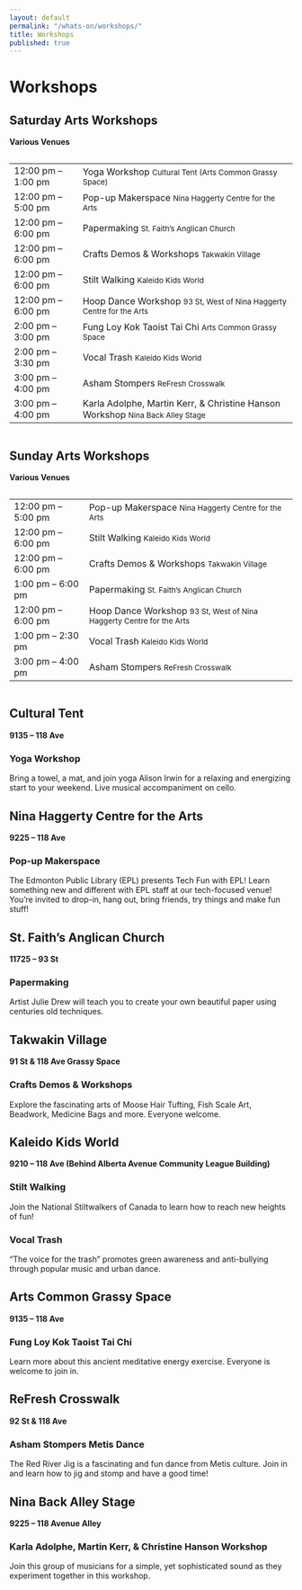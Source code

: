 ```yaml
---
layout: default
permalink: "/whats-on/workshops/"
title: Workshops
published: true
---
```



# Workshops

<section class="stage">
  <h1 class="beta">Saturday Arts Workshops</h1>
  <p><strong>Various Venues</strong></p>
  <div class="row">
    <div class="columns large-12">
      <table class="timetable">
        <tbody>
          <tr><td class="timetable-hour-wide">12:00 pm – 1:00 pm</td> <td>Yoga Workshop <small>Cultural Tent (Arts Common Grassy Space)</small></td></tr>
          <tr><td>12:00 pm – 5:00 pm</td> <td>Pop-up Makerspace <small>Nina Haggerty Centre for the Arts</small></td></tr>
          <tr><td>12:00 pm – 6:00 pm</td> <td>Papermaking <small>St. Faith’s Anglican Church</small></td></tr>
          <tr><td>12:00 pm – 6:00 pm</td> <td>Crafts Demos & Workshops <small>Takwakin Village</small></td></tr>
          <tr><td>12:00 pm – 6:00 pm</td> <td>Stilt Walking <small>Kaleido Kids World</small></td></tr>
          <tr><td>12:00 pm – 6:00 pm</td> <td>Hoop Dance Workshop <small>93 St, West of Nina Haggerty Centre for the Arts</small></td></tr>
          <tr><td>2:00 pm – 3:00 pm</td> <td>Fung Loy Kok Taoist Tai Chi <small>Arts Common Grassy Space</small></td></tr>
          <tr><td>2:00 pm – 3:30 pm</td> <td>Vocal Trash <small>Kaleido Kids World</small></td></tr>
          <tr><td>3:00 pm – 4:00 pm</td> <td>Asham Stompers <small>ReFresh Crosswalk</small></td></tr>
          <tr><td>3:00 pm – 4:00 pm</td> <td>Karla Adolphe, Martin Kerr, & Christine Hanson Workshop <small>Nina Back Alley Stage</small></td></tr>
        </tbody>
      </table>
    </div>
  </div>
</section>

<section class="stage">
  <h1 class="beta">Sunday Arts Workshops</h1>
  <p><strong>Various Venues</strong></p>
  <div class="row">
    <div class="columns large-12">
      <table class="timetable">
        <tbody>
          <tr><td class="timetable-hour-wide">12:00 pm – 5:00 pm</td> <td>Pop-up Makerspace <small>Nina Haggerty Centre for the Arts</small></td></tr>
          <tr><td>12:00 pm – 6:00 pm</td> <td>Stilt Walking <small>Kaleido Kids World</small></td></tr>
          <tr><td>12:00 pm – 6:00 pm</td> <td>Crafts Demos & Workshops <small>Takwakin Village</small></td></tr>
          <tr><td>1:00 pm – 6:00 pm</td> <td>Papermaking <small>St. Faith’s Anglican Church</small></td></tr>
          <tr><td>12:00 pm – 6:00 pm</td> <td>Hoop Dance Workshop <small>93 St, West of Nina Haggerty Centre for the Arts</small></td></tr>
          <tr><td>1:00 pm – 2:30 pm</td> <td>Vocal Trash <small>Kaleido Kids World</small></td></tr>
          <tr><td>3:00 pm – 4:00 pm</td> <td>Asham Stompers <small>ReFresh Crosswalk</small></td></tr>
        </tbody>
      </table>
    </div>
  </div>
</section>


## Cultural Tent
**9135 – 118 Ave**

### Yoga Workshop
Bring a towel, a mat, and join yoga Alison
Irwin for a relaxing and energizing start to your
weekend. Live musical accompaniment on cello.

## Nina Haggerty Centre for the Arts
**9225 – 118 Ave**

### Pop-up Makerspace
The Edmonton Public Library (EPL) presents
Tech Fun with EPL! Learn something new and
different with EPL staff at our tech-focused
venue! You’re invited to drop-in, hang out,
bring friends, try things and make fun stuff!

## St. Faith’s Anglican Church
**11725 – 93 St**

### Papermaking
Artist Julie Drew will teach you to create
your own beautiful paper using centuries old
techniques.

## Takwakin Village
**91 St & 118 Ave Grassy Space**

### Crafts Demos & Workshops
Explore the fascinating arts of Moose Hair
Tufting, Fish Scale Art, Beadwork, Medicine
Bags and more. Everyone welcome.

## Kaleido Kids World
**9210 – 118 Ave (Behind Alberta Avenue Community League Building)**

### Stilt Walking
Join the National Stiltwalkers of Canada to
learn how to reach new heights of fun!

### Vocal Trash
“The voice for the trash” promotes green
awareness and anti-bullying through popular
music and urban dance.

## Arts Common Grassy Space
**9135 – 118 Ave**

### Fung Loy Kok Taoist Tai Chi
Learn more about this ancient meditative energy
exercise. Everyone is welcome to join in.

## ReFresh Crosswalk
**92 St & 118 Ave**

### Asham Stompers Metis Dance
The Red River Jig is a fascinating and fun dance
from Metis culture. Join in and learn how to jig
and stomp and have a good time!

## Nina Back Alley Stage
**9225 – 118 Avenue Alley**

### Karla Adolphe, Martin Kerr, & Christine Hanson Workshop
Join this group of musicians for a simple, yet
sophisticated sound as they experiment together
in this workshop.
